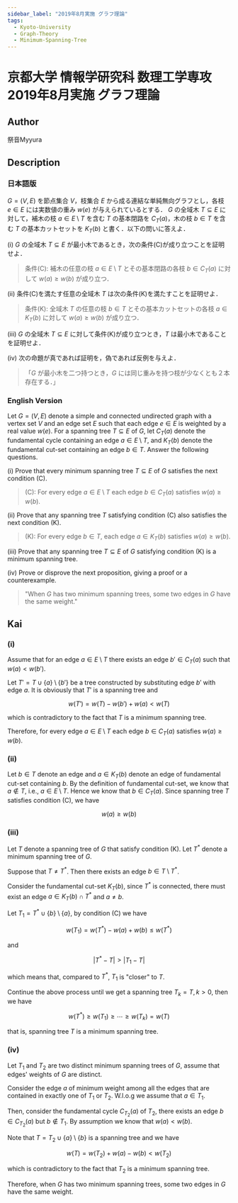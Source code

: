 ```yaml
---
sidebar_label: "2019年8月実施 グラフ理論"
tags:
  - Kyoto-University
  - Graph-Theory
  - Minimum-Spanning-Tree
---
```

# 京都大学 情報学研究科 数理工学専攻 2019年8月実施 グラフ理論

## **Author**
祭音Myyura

## **Description**
### 日本語版
$G =(V,E)$ を節点集合 $V$，枝集合 $E$ から成る連結な単純無向グラフとし，各枝 $e \in E$ には実数値の重み $w(e)$ が与えられているとする．
$G$ の全域木 $T \subseteq E$ に対して，補木の枝 $a \in E \setminus T$ を含む $T$ の基本閉路を $C_T(a)$，木の枝 $b \in T$ を含む $T$ の基本カットセットを $K_T(b)$ と書く．以下の問いに答えよ．

(i) $G$ の全域木 $T \subseteq E$ が最小木であるとき，次の条件(C)が成り立つことを証明せよ．

> 条件(C): 補木の任意の枝 $a \in E \setminus T$ とその基本閉路の各枝 $b \in C_T(a)$ に対して $w(a) \ge w(b)$ が成り立つ．

(ii) 条件(C)を満たす任意の全域木 $T$ は次の条件(K)を満たすことを証明せよ．

> 条件(K): 全域木 $T$ の任意の枝 $b \in T$ とその基本カットセットの各枝 $a \in K_T(b)$ に対して $w(a) \ge w(b)$ が成り立つ．

(iii) $G$ の全域木 $T \subseteq E$ に対して条件(K)が成り立つとき，$T$ は最小木であることを証明せよ．

(iv) 次の命題が真であれば証明を，偽であれば反例を与えよ．

> 「$G$ が最小木を二つ持つとき，$G$ には同じ重みを持つ枝が少なくとも２本存在する．」

### English Version
Let $G =(V,E)$ denote a simple and connected undirected graph with a vertex set $V$ and an edge set $E$ such that each edge $e \in E$ is weighted by a real value $w(e)$.
For a spanning tree $T \subseteq E$ of $G$, let $C_T(a)$ denote the fundamental cycle containing an edge $a \in E \setminus T$, and $K_T(b)$ denote the fundamental cut-set containing an edge $b \in T$.
Answer the following questions.

(i) Prove that every minimum spanning tree $T \subseteq E$ of $G$ satisfies the next condition (C).

> (C): For every edge $a \in E \setminus T$ each edge $b \in C_T(a)$ satisfies $w(a) \ge w(b)$.

(ii) Prove that any spanning tree $T$ satisfying condition (C) also satisfies the next condition (K).

> (K): For every edge $b \in T$, each edge $a \in K_T(b)$ satisfies $w(a) \ge w(b)$.

(iii) Prove that any spanning tree $T \subseteq E$ of $G$ satisfying condition (K) is a minimum spanning tree.

(iv) Prove or disprove the next proposition, giving a proof or a counterexample.

> "When $G$ has two minimum spanning trees, some two edges in $G$ have the same weight."


## **Kai**
### (i)
Assume that for an edge $a \in E \setminus T$ there exists an edge $b' \in C_T(a)$ such that $w(a) < w(b')$.

Let $T' = T \cup \{a\} \setminus \{b'\}$ be a tree constructed by substituting edge $b'$ with edge $a$. It is obviously that $T'$ is a spanning tree and

$$
w(T') = w(T) - w(b') + w(a) < w(T)
$$

which is contradictory to the fact that $T$ is a minimum spanning tree.

Therefore, for every edge $a \in E \setminus T$ each edge $b \in C_T(a)$ satisfies $w(a) \ge w(b)$.

### (ii)
<!-- Assume that for an edge $b \in T$, there exists an edge $a' \in K_T(b)$ such that $w(a') < w(b)$.

Let $T' = T \cup \{a'\} \setminus \{b\}$ be a tree constructed by substituting edge $b$ with edge $a'$.
By definition of fundamental cut-set we know that the removal of $b$ disconnects $T$ into exactly two components $T_1$ and $T_2$ and edge $a'$ connects the two components.
Thus $T'$ is a spanning tree and

$$
w(T') = w(T) - w(b) + w(a') < w(T)
$$

which is contradictory to the fact that $T$ is a minimum spanning tree.

Therefore, For every edge $b \in T$, each edge $a \in K_T(b)$ satisfies $w(a) \ge w(b)$. -->

Let $b \in T$ denote an edge and $a \in K_T(b)$ denote an edge of fundamental cut-set containing $b$.
By the definition of fundamental cut-set, we know that $a \notin T$, i.e., $a \in E \setminus T$.
Hence we know that $b \in C_T(a)$. Since spanning tree $T$ satisfies condition (C), we have

$$
w(a) \geq w(b)
$$

### (iii)
Let $T$ denote a spanning tree of $G$ that satisfy condition (K). Let $T^*$ denote a minimum spanning tree of $G$.

Suppose that $T \neq T^*$. Then there exists an edge $b \in T \setminus T^*$.

Consider the fundamental cut-set $K_T(b)$, since $T^*$ is connected, there must exist an edge $a \in K_T(b) \cap T^*$ and $a \neq b$.

Let $T_1 = T^* \cup \{b\} \setminus \{a\}$, by condition (C) we have

$$
w(T_1) = w(T^*) - w(a) + w(b) \le w(T^*)
$$

and

$$
|T^* - T| > |T_1 - T|
$$

which means that, compared to $T^*$, $T_1$ is "closer" to $T$.

Continue the above process until we get a spanning tree $T_k = T, k > 0$, then we have

$$
w(T^*) \ge w(T_1) \ge \cdots \ge w(T_k) = w(T)
$$

that is, spanning tree $T$ is a minimum spanning tree.

### (iv)
Let $T_1$ and $T_2$ are two distinct minimum spanning trees of $G$, assume that edges' weights of $G$ are distinct.

Consider the edge $a$ of minimum weight among all the edges that are contained in exactly one of $T_1$ or $T_2$.
W.l.o.g we assume that $a \in T_1$.

Then, consider the fundamental cycle $C_{T_2}(a)$ of $T_2$, there exists an edge $b \in C_{T_2}(a)$ but $b \notin T_1$.
By assumption we know that $w(a) < w(b)$.

Note that $T = T_2 \cup \{a\} \setminus \{b\}$ is a spanning tree and we have

$$
w(T) = w(T_2) + w(a) - w(b) < w(T_2)
$$

which is contradictory to the fact that $T_2$ is a minimum spanning tree.

Therefore, when $G$ has two minimum spanning trees, some two edges in $G$ have the same weight.
